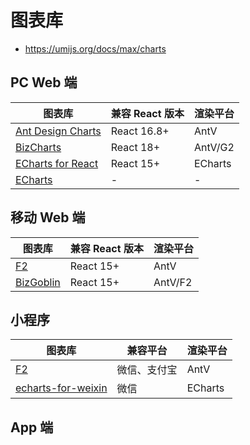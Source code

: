 # 图表库

- https://umijs.org/docs/max/charts
  
## PC Web 端

图表库 | 兼容 React 版本 | 渲染平台
---|---|---
[Ant Design Charts](https://ant-design-charts.antgroup.com/examples) | React 16.8+ | AntV
[BizCharts](https://bizcharts.taobao.com/product/bizcharts/gallery) | React 18+ | AntV/G2
[ECharts for React](https://git.hust.cc/echarts-for-react/) | React 15+ | ECharts
[ECharts](https://echarts.apache.org/examples/zh/index.html) | - | -

## 移动 Web 端

图表库 | 兼容 React 版本 | 渲染平台
---|---|---
[F2](https://f2.antv.antgroup.com/examples) | React 15+ | AntV
[BizGoblin](https://bizcharts.taobao.com/product/bizgoblin/gallery) | React 15+ | AntV/F2

## 小程序

图表库 | 兼容平台 | 渲染平台
---|---|---
[F2](https://f2.antv.antgroup.com/tutorial/framework/miniprogram) | 微信、支付宝 | AntV
[echarts-for-weixin](https://github.com/ecomfe/echarts-for-weixin) | 微信 | ECharts

## App 端
